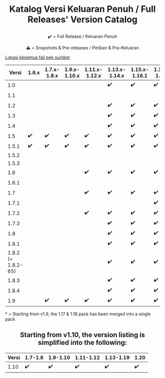 # <p align="center">Katalog Versi Keluaran Penuh / Full Releases' Version Catalog
<p align="center">✔️ = Full Release / Keluaran Penuh
<p align="center">⚠️ = Snapshots & Pre-releases / Petikan & Pra-Keluaran

[Lokasi kesemua fail pek sumber](https://github.com/Minecraft-EdisiMelayu/Arkib-JawiCraft/tree/main/arkib-versi-keluaran-penuh)

| Versi | 1.6.x | 1.7.x-1.8.x | 1.9.x-1.10.x | 1.11.x-1.12.x | 1.13.x-1.14.x | 1.15.x-1.16.1 | 1.16.2-1.16.5 | 1.17.x | 1.18.x | 1.19.x | 1.20.x |
| --- | --- | --- | --- | --- | --- | --- | --- | --- | --- | --- | --- |
| 1.0 |   |   |   |  | ✔️ | ✔️ | ✔️ |  |  |  |  |
| 1.1 |   |   |   |  |  |  |  | ✔️ |  |  |  |
| 1.2 |   |   |   |  | ✔️ | ✔️ | ✔️ | ✔️ |  |  |  |
| 1.3 |   |   |   |  | ✔️ | ✔️ | ✔️ | ✔️ |  |  |  |
| 1.4 |   |   |   |  | ✔️ | ✔️ | ✔️ | ✔️ |  |  |  |
| 1.5 | ✔️ | ✔️ | ✔️ | ✔️ | ✔️ | ✔️ | ✔️ | ✔️ | ⚠️ |  |  |
| 1.5.1 | ✔️ | ✔️ | ✔️ | ✔️ | ✔️ | ✔️ | ✔️ | ✔️ | ⚠️ |  |  |
| 1.5.2 |  |  |  |  |  |  |  |  | ⚠️ |  |  |
| 1.5.3 |  |  |  |  |  |  |  |  | ⚠️ |  |  |
| 1.6 |   |   |   | ✔️ | ✔️ | ✔️ | ✔️ | ✔️ | ✔️ |  |  |
| 1.6.1 |  |  |  |  |  |  |  |  | ✔️ |  |  |
| 1.7 |   |   |   | ✔️ | ✔️ | ✔️ | ✔️ | ✔️ | ✔️ |  |  |
| 1.7.1 |  |  |  |  |  |  | ✔️ |  | ✔️ |  |  |
| 1.7.2 |   |   |   | ✔️ | ✔️ | ✔️ | ✔️ | ✔️ | ✔️ | ⚠️ |  |
| 1.7.3 |   |   |   |   | ✔️ | ✔️ | ✔️ | ✔️ | ✔️ | ⚠️ |  |
| 1.8 |   |   |   |   | ✔️ | ✔️ | ✔️ | ✔️ | ✔️ |  |  |
| 1.8.1 |   |   |   |   | ✔️ | ✔️ | ✔️ | ✔️ | ✔️ | ✔️ |  |
| 1.8.2 (+ 1.8.2-65) |   |   |   |   | ✔️ | ✔️ | ✔️ | ✔️ | ✔️ | ✔️ |  |
| 1.8.3 |   |   |   |   | ✔️ | ✔️ | ✔️ | ✔️ | ✔️ | ✔️ |    |
| 1.8.4 |   |   |   |   | ✔️ | ✔️ | ✔️ | ✔️ | ✔️ | ✔️ | ✔️ |
| 1.9 |  | ✔️ | ✔️ | ✔️ | ✔️ | ✔️ | ✔️ | ✔️* | ✔️* | ✔️ | ✔️ |

\* = Starting from v1.9, the 1.17 & 1.18 pack has been merged into a single pack

## <p align="center">Starting from v1.10, the version listing is simplified into the following:

| Versi | 1.7-1.8 | 1.9-1.10 | 1.11-1.12 | 1.13-1.19 | 1.20 | 
| --- | --- | --- | --- | --- | --- |
| 1.10  | ✔️ | ✔️ | ✔️ | ✔️ | ✔️ |
